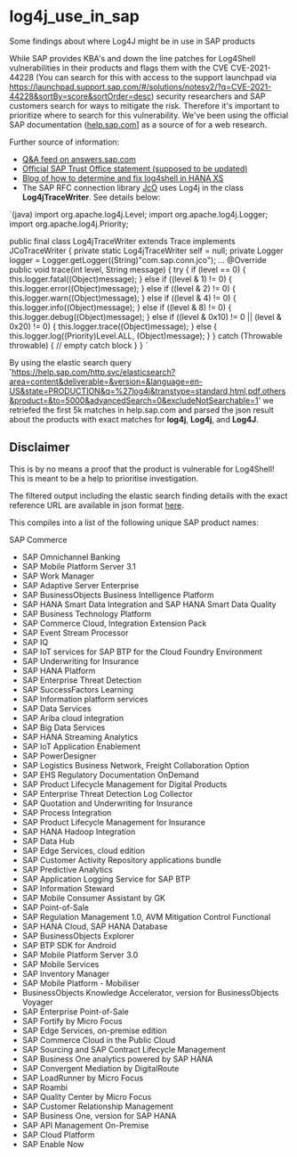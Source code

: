 # log4j_use_in_sap
Some findings about where Log4J might be in use in SAP products

While SAP provides KBA's and down the line patches for Log4Shell vulnerabilities in their products and flags them with the CVE CVE-2021-44228 (You can search for this with access to the support launchpad via https://launchpad.support.sap.com/#/solutions/notesv2/?q=CVE-2021-44228&sortBy=score&sortOrder=desc) security researchers and SAP customers search for ways to mitigate the risk.
Therefore it's important to prioritize where to search for this vulnerability. 
We've been using the official SAP documentation ([help.sap.com](https://help.sap.com)] as a source of for a web research.

Further source of information:
- [Q&A feed on answers.sap.com](https://answers.sap.com/questions/13547385/sap-and-log4j.html)
- [Official SAP Trust Office statement (supposed to be updated)](https://support.sap.com/content/dam/support/en_us/library/ssp/my-support/trust-center/sap-tc-01-5025.pdf)
- [Blog of how to determine and fix log4shell in HANA XS](https://blogs.sap.com/2021/12/14/hana-xsa-log4j-cve-2021-44228/) 
- The SAP RFC connection library [JcO](https://support.sap.com/en/product/connectors/jco.html) uses Log4j in the class __Log4jTraceWriter__. See details below:

`(java)
import org.apache.log4j.Level;
import org.apache.log4j.Logger;
import org.apache.log4j.Priority;

public final class Log4jTraceWriter
extends Trace
implements JCoTraceWriter {
    private static Log4jTraceWriter self = null;
    private Logger logger = Logger.getLogger((String)"com.sap.conn.jco");
...
@Override
    public void trace(int level, String message) {
        try {
            if (level == 0) {
                this.logger.fatal((Object)message);
            } else if ((level & 1) != 0) {
                this.logger.error((Object)message);
            } else if ((level & 2) != 0) {
                this.logger.warn((Object)message);
            } else if ((level & 4) != 0) {
                this.logger.info((Object)message);
            } else if ((level & 8) != 0) {
                this.logger.debug((Object)message);
            } else if ((level & 0x10) != 0 || (level & 0x20) != 0) {
                this.logger.trace((Object)message);
            } else {
                this.logger.log((Priority)Level.ALL, (Object)message);
            }
        }
        catch (Throwable throwable) {
            // empty catch block
        }
    }
`



By using the elastic search query 'https://help.sap.com/http.svc/elasticsearch?area=content&deliverable=&version=&language=en-US&state=PRODUCTION&q=%27log4j&transtype=standard,html,pdf,others&product=&to=5000&advancedSearch=0&excludeNotSearchable=1' we retriefed the first 5k matches in help.sap.com and parsed the json result about the products with exact matches for __log4j__, __Log4j__, and __Log4J__. 

## Disclaimer
This is by no means a proof that the product is vulnerable for Log4Shell! This is meant to be a help to prioritise  investigation.

The filtered output including the elastic search finding details with the exact reference URL are available in json format [here](https://github.com/NO-MONKEY/log4j_use_in_sap/blob/main/log4j_sap_products.json).

This compiles into a list of the following unique SAP product names:

SAP Commerce
- SAP Omnichannel Banking
- SAP Mobile Platform Server 3.1
- SAP Work Manager
- SAP Adaptive Server Enterprise
- SAP BusinessObjects Business Intelligence Platform
- SAP HANA Smart Data Integration and SAP HANA Smart Data Quality
- SAP Business Technology Platform
- SAP Commerce Cloud, Integration Extension Pack
- SAP Event Stream Processor
- SAP IQ
- SAP IoT services for SAP BTP for the Cloud Foundry Environment
- SAP Underwriting for Insurance
- SAP HANA Platform
- SAP Enterprise Threat Detection
- SAP SuccessFactors Learning
- SAP Information platform services
- SAP Data Services
- SAP Ariba cloud integration
- SAP Big Data Services
- SAP HANA Streaming Analytics
- SAP IoT Application Enablement
- SAP PowerDesigner
- SAP Logistics Business Network, Freight Collaboration Option
- SAP EHS Regulatory Documentation OnDemand
- SAP Product Lifecycle Management for Digital Products
- SAP Enterprise Threat Detection Log Collector
- SAP Quotation and Underwriting for Insurance
- SAP Process Integration
- SAP Product Lifecycle Management for Insurance
- SAP HANA Hadoop Integration
- SAP Data Hub
- SAP Edge Services, cloud edition
- SAP Customer Activity Repository applications bundle
- SAP Predictive Analytics
- SAP Application Logging Service for SAP BTP
- SAP Information Steward
- SAP Mobile Consumer Assistant by GK
- SAP Point-of-Sale
- SAP Regulation Management 1.0, AVM Mitigation Control Functional
- SAP HANA Cloud, SAP HANA Database
- SAP BusinessObjects Explorer
- SAP BTP SDK for Android
- SAP Mobile Platform Server 3.0
- SAP Mobile Services
- SAP Inventory Manager
- SAP Mobile Platform - Mobiliser
- BusinessObjects Knowledge Accelerator, version for BusinessObjects Voyager
- SAP Enterprise Point-of-Sale
- SAP Fortify by Micro Focus
- SAP Edge Services, on-premise edition
- SAP Commerce Cloud in the Public Cloud
- SAP Sourcing and SAP Contract Lifecycle Management
- SAP Business One analytics powered by SAP HANA
- SAP Convergent Mediation by DigitalRoute
- SAP LoadRunner by Micro Focus
- SAP Roambi
- SAP Quality Center by Micro Focus
- SAP Customer Relationship Management
- SAP Business One, version for SAP HANA
- SAP API Management On-Premise
- SAP Cloud Platform
- SAP Enable Now
